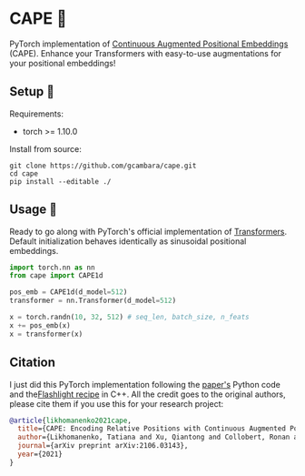 # CAPE 🌴
PyTorch implementation of [Continuous Augmented Positional Embeddings](https://arxiv.org/abs/2106.03143) (CAPE). Enhance your Transformers with easy-to-use augmentations for your positional embeddings! 

## Setup 🔧
Requirements:
* torch >= 1.10.0

Install from source:
```
git clone https://github.com/gcambara/cape.git
cd cape
pip install --editable ./
```

## Usage 📖
Ready to go along with PyTorch's official implementation of [Transformers](https://pytorch.org/docs/stable/generated/torch.nn.Transformer.html). Default initialization behaves identically as sinusoidal positional embeddings.

```python
import torch.nn as nn
from cape import CAPE1d

pos_emb = CAPE1d(d_model=512)
transformer = nn.Transformer(d_model=512)

x = torch.randn(10, 32, 512) # seq_len, batch_size, n_feats
x += pos_emb(x)
x = transformer(x)
```

## Citation
I just did this PyTorch implementation following the [paper's](https://arxiv.org/abs/2106.03143) Python code and the[Flashlight recipe](https://github.com/flashlight/flashlight/blob/cape/cape/plugin/ctc_str3_tl_main_sinpos_trick_dp01_gl60s_nopad.cpp) in C++. All the credit goes to the original authors, please cite them if you use this for your research project:
``` bibtex
@article{likhomanenko2021cape,
  title={CAPE: Encoding Relative Positions with Continuous Augmented Positional Embeddings},
  author={Likhomanenko, Tatiana and Xu, Qiantong and Collobert, Ronan and Synnaeve, Gabriel and Rogozhnikov, Alex},
  journal={arXiv preprint arXiv:2106.03143},
  year={2021}
}
```
